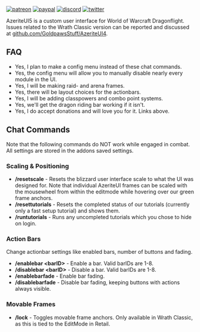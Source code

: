 [![patreon](https://www.goldpawsstuff.com/shared/img/common/pa-button.png)](https://www.patreon.com/goldpawsstuff)
[![paypal](https://www.goldpawsstuff.com/shared/img/common/pp-button.png)](https://www.paypal.me/goldpawsstuff)
[![discord](https://www.goldpawsstuff.com/shared/img/common/dd-button.png)](https://discord.gg/RwcSm8V3Dy)
[![twitter](https://www.goldpawsstuff.com/shared/img/common/tw-button.png)](https://twitter.com/GoldpawsStuff)

AzeriteUI5 is a custom user interface for World of Warcraft Dragonflight. Issues related to the Wrath Classic version can be reported and discussed at [github.com/GoldpawsStuff/AzeriteUI4](https://github.com/GoldpawsStuff/AzeriteUI4).

## FAQ
- Yes, I plan to make a config menu instead of these chat commands.
- Yes, the config menu will allow you to manually disable nearly every module in the UI.
- Yes, I will be making raid- and arena frames.
- Yes, there will be layout choices for the actionbars.
- Yes, I will be adding classpowers and combo point systems.
- Yes, we'll get the dragon riding bar working if it isn't.
- Yes, I do accept donations and will love you for it. Links above.

## Chat Commands
Note that the following commands do NOT work while engaged in combat. All settings are stored in the addons saved settings.

### Scaling & Positioning
- **/resetscale** - Resets the blizzard user interface scale to what the UI was designed for. Note that individual AzeriteUI frames can be scaled with the mousewheel from within the editmode while hovering over our green frame anchors.
- **/resettutorials** - Resets the completed status of our tutorials (currently only a fast setup tutorial) and shows them.
- **/runtutorials** - Runs any uncompleted tutorials which you chose to hide on login.

### Action Bars
Change actionbar settings like enabled bars, number of buttons and fading.
- **/enablebar \<barID\>** - Enable a bar. Valid barIDs are 1-8.
- **/disablebar \<barID\>** - Disable a bar. Valid barIDs are 1-8.
- **/enablebarfade** - Enable bar fading.
- **/disablebarfade** - Disable bar fading, keeping buttons with actions always visible.

### Movable Frames
- **/lock** - Toggles movable frame anchors. Only available in Wrath Classic, as this is tied to the EditMode in Retail.
